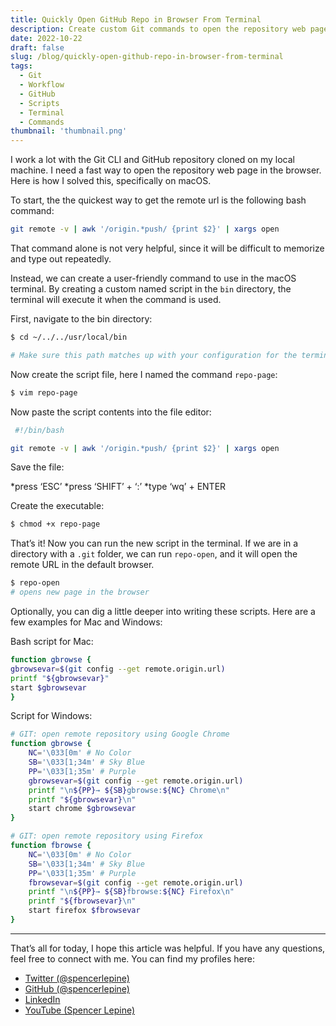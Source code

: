 ```yaml
---
title: Quickly Open GitHub Repo in Browser From Terminal
description: Create custom Git commands to open the repository web page in the browser.
date: 2022-10-22
draft: false
slug: /blog/quickly-open-github-repo-in-browser-from-terminal
tags:
  - Git
  - Workflow
  - GitHub
  - Scripts
  - Terminal
  - Commands
thumbnail: 'thumbnail.png'
---
```


I work a lot with the Git CLI and GitHub repository cloned on my local machine. I need a fast way to open the repository web page in the browser. Here is how I solved this, specifically on macOS.

To start, the the quickest way to get the remote url is the following bash command:

```sh
git remote -v | awk '/origin.*push/ {print $2}' | xargs open
```

That command alone is not very helpful, since it will be difficult to memorize and type out repeatedly.

Instead, we can create a user-friendly command to use in the macOS terminal. By creating a custom named script in the `bin` directory, the terminal will execute it when the command is used.

First, navigate to the bin directory: 

```sh
$ cd ~/../../usr/local/bin

# Make sure this path matches up with your configuration for the terminal (e.g. PATH=$PATH:$HOME/bin)
```

Now create the script file, here I named the command `repo-page`:

```sh
$ vim repo-page
```

Now paste the script contents into the file editor:

```sh
 #!/bin/bash

git remote -v | awk '/origin.*push/ {print $2}' | xargs open
```

Save the file:

*press ‘ESC’
*press ‘SHIFT’ + ‘:’
*type ‘wq’ + ENTER

Create the executable:
```sh
$ chmod +x repo-page
```
That’s it! Now you can run the new script in the terminal. If we are in a directory with a `.git` folder, we can run `repo-open`, and it will open the remote URL in the default browser.

```sh
$ repo-open
# opens new page in the browser
```

Optionally, you can dig a little deeper into writing these scripts. Here are a few examples for Mac and Windows:

Bash script for Mac:
```sh
function gbrowse {
gbrowsevar=$(git config --get remote.origin.url)
printf "${gbrowsevar}"
start $gbrowsevar
}
```
 
Script for Windows:
```sh
# GIT: open remote repository using Google Chrome
function gbrowse {
    NC='\033[0m' # No Color
    SB='\033[1;34m' # Sky Blue
    PP='\033[1;35m' # Purple
    gbrowsevar=$(git config --get remote.origin.url)
    printf "\n${PP}→ ${SB}gbrowse:${NC} Chrome\n"
    printf "${gbrowsevar}\n"
    start chrome $gbrowsevar
}

# GIT: open remote repository using Firefox
function fbrowse {
    NC='\033[0m' # No Color
    SB='\033[1;34m' # Sky Blue
    PP='\033[1;35m' # Purple
    fbrowsevar=$(git config --get remote.origin.url)
    printf "\n${PP}→ ${SB}fbrowse:${NC} Firefox\n"
    printf "${fbrowsevar}\n"
    start firefox $fbrowsevar
}
```

---

That’s all for today, I hope this article was helpful. If you have any questions, feel free to connect with me. You can find my profiles here:
* [Twitter (@spencerlepine)](https://twitter.com/SpencerLepine)
* [GitHub (@spencerlepine)](https://github.com/spencerlepine)
* [LinkedIn](https://www.linkedin.com/in/spencer-lepine/)
* [YouTube (Spencer Lepine)](https://www.youtube.com/channel/UCBL6vAHJZqUlyJp-rcFU55Q)